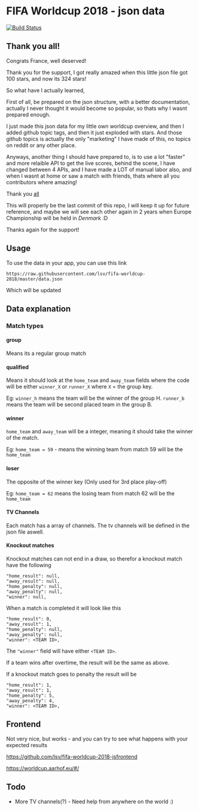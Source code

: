 # FIFA Worldcup 2018 - json data

[![Build Status](https://travis-ci.org/lsv/fifa-worldcup-2018.svg?branch=master)](https://travis-ci.org/lsv/fifa-worldcup-2018)

## Thank you all!

Congrats France, well deserved!

Thank you for the support, I got really amazed when this little json file got 100 stars, and now its 324 stars!

So what have I actually learned,

First of all, be prepared on the json structure, with a better documentation, actually I never thought it would become so popular, 
so thats why I wasnt prepared enough.

I just made this json data for my little own worldcup overview, and then I added github topic tags, and then it just exploded with stars. And those github topics is actually the only "marketing" I have made of this, no topics on reddit or any other place.

Anyways, another thing I should have prepared to, is to use a lot "faster" and more relaible API to get the live scores, behind the scene, I have changed between 4 APIs, and I have made a LOT of manual labor also, and when I wasnt at home or saw a match with friends, thats where all you contributors where amazing!

Thank you [all](https://github.com/lsv/fifa-worldcup-2018/graphs/contributors)

This will properly be the last commit of this repo, I will keep it up for future reference, and maybe we will see each other again in 2 years when Europe Championship will be held in _Denmark_ :D

Thanks again for the support!

## Usage

To use the data in your app, you can use this link

`
https://raw.githubusercontent.com/lsv/fifa-worldcup-2018/master/data.json
`

Which will be updated

## Data explanation

### Match types

#### group

Means its a regular group match


#### qualified

Means it should look at the `home_team` and `away_team` fields where the code will be either `winner_X` or `runner_X` where `X` = the group key.

Eg: `winner_h` means the team will be the winner of the group H. `runner_b` means the team will be second placed team in the group B.

#### winner

`home_team` and `away_team` will be a integer, meaning it should take the winner of the match.

Eg: `home_team = 59` - means the winning team from match 59 will be the `home_team`

#### loser

The opposite of the winner key (Only used for 3rd place play-off)

Eg: `home_team = 62` means the losing team from match 62 will be the `home_team`

#### TV Channels

Each match has a array of channels. The tv channels will be defined in the json file aswell.

#### Knockout matches

Knockout matches can not end in a draw, so therefor a knockout match have the following

```
"home_result": null,
"away_result": null,
"home_penalty": null,
"away_penalty": null,
"winner": null,
```

When a match is completed it will look like this

```
"home_result": 0,
"away_result": 1,
"home_penalty": null,
"away_penalty": null,
"winner": <TEAM ID>,
```

The `"winner"` field will have either `<TEAM ID>`.

If a team wins after overtime, the result will be the same as above.

If a knockout match goes to penalty the result will be 

```
"home_result": 1,
"away_result": 1,
"home_penalty": 5,
"away_penalty": 4,
"winner": <TEAM ID>,
```

## Frontend

Not very nice, but works - and you can try to see what happens with your expected results

https://github.com/lsv/fifa-worldcup-2018-jsfrontend

https://worldcup.aarhof.eu/#/

## Todo

- More TV channels(?) - Need help from anywhere on the world :)

